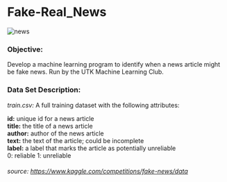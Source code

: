 # Fake-Real_News

![news](https://user-images.githubusercontent.com/70659176/193258250-519a2345-87b1-4522-ad12-df165d4fe283.jpeg)


### **Objective:**  
Develop a machine learning program to identify when a news article might be fake news. Run by the UTK Machine Learning Club.

### **Data Set Description:**

*train.csv:* A full training dataset with the following attributes:

**id:**     unique id for a news article \
**title:**  the title of a news article \
**author:** author of the news article \
**text:**   the text of the article; could be incomplete \
**label:**  a label that marks the article as potentially unreliable \
            0: reliable
            1: unreliable
            
###### source: https://www.kaggle.com/competitions/fake-news/data        

